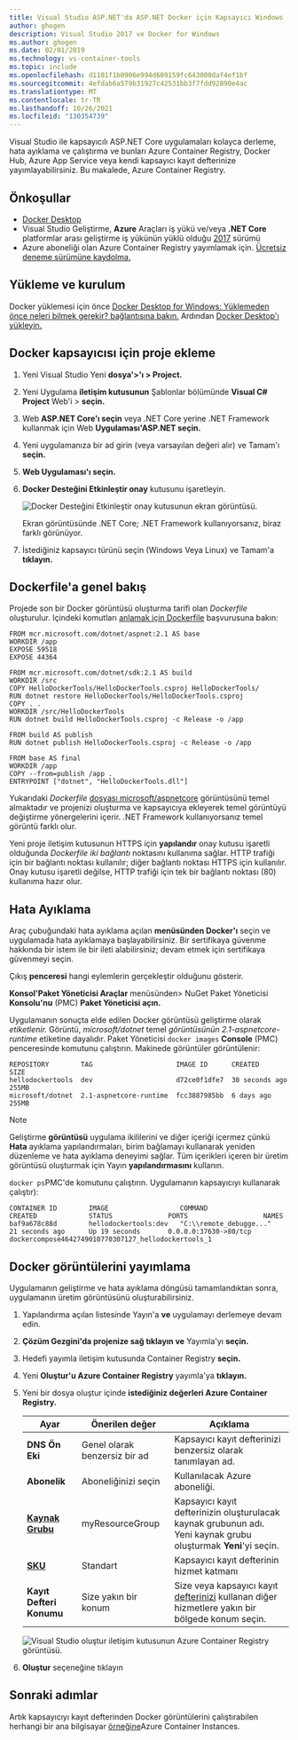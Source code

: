 ```yaml
---
title: Visual Studio ASP.NET'da ASP.NET Docker için Kapsayıcı Windows
author: ghogen
description: Visual Studio 2017 ve Docker for Windows
ms.author: ghogen
ms.date: 02/01/2019
ms.technology: vs-container-tools
ms.topic: include
ms.openlocfilehash: d1101f1b0906e994d609159fc643000daf4ef1bf
ms.sourcegitcommit: 4efdab6a579b31927c42531bb3f7fdd92890e4ac
ms.translationtype: MT
ms.contentlocale: tr-TR
ms.lasthandoff: 10/26/2021
ms.locfileid: "130354739"
---
```

Visual Studio ile kapsayıcılı ASP.NET Core uygulamaları kolayca derleme, hata ayıklama ve çalıştırma ve bunları Azure Container Registry, Docker Hub, Azure App Service veya kendi kapsayıcı kayıt defterinize yayımlayabilirsiniz. Bu makalede, Azure Container Registry.

## <a name="prerequisites"></a>Önkoşullar

* [Docker Desktop](https://hub.docker.com/editions/community/docker-ce-desktop-windows)
* Visual Studio Geliştirme, **Azure** Araçları iş yükü ve/veya **.NET Core** platformlar arası geliştirme iş yükünün yüklü olduğu [2017](https://visualstudio.microsoft.com/vs/older-downloads/?utm_medium=microsoft&utm_source=docs.microsoft.com&utm_campaign=vs+2017+download) sürümü
* Azure aboneliği olan Azure Container Registry yayımlamak için. [Ücretsiz deneme sürümüne kaydolma.](https://azure.microsoft.com/free/dotnet/)

## <a name="installation-and-setup"></a>Yükleme ve kurulum

Docker yüklemesi için önce [Docker Desktop for Windows: Yüklemeden önce neleri bilmek gerekir? bağlantısına bakın.](https://docs.docker.com/docker-for-windows/install/#what-to-know-before-you-install) Ardından [Docker Desktop'ı yükleyin.](https://hub.docker.com/editions/community/docker-ce-desktop-windows)

## <a name="add-a-project-to-a-docker-container"></a>Docker kapsayıcısı için proje ekleme

1. Yeni Visual Studio Yeni **dosya'>'ı > Project.**
1. Yeni Uygulama **iletişim kutusunun** Şablonlar bölümünde **Visual C# Project** Web'i > **seçin.**
1. Web **ASP.NET Core'ı seçin** veya .NET Core yerine .NET Framework kullanmak için Web **Uygulaması'ASP.NET seçin.**
1. Yeni uygulamanıza bir ad girin (veya varsayılan değeri alır) ve Tamam'ı **seçin.**
1. **Web Uygulaması'ı seçin.**
1. **Docker Desteğini Etkinleştir onay** kutusunu işaretleyin.

   ![Docker Desteğini Etkinleştir onay kutusunun ekran görüntüsü.](../../media/container-tools/enable-docker-support.PNG)

   Ekran görüntüsünde .NET Core; .NET Framework kullanıyorsanız, biraz farklı görünüyor.

1. İstediğiniz kapsayıcı türünü seçin (Windows Veya Linux) ve Tamam'a **tıklayın.**

## <a name="dockerfile-overview"></a>Dockerfile'a genel bakış

Projede son bir Docker görüntüsü oluşturma tarifi olan *Dockerfile* oluşturulur. Içindeki komutları [anlamak için Dockerfile](https://docs.docker.com/engine/reference/builder/) başvurusuna bakın:

```
FROM mcr.microsoft.com/dotnet/aspnet:2.1 AS base
WORKDIR /app
EXPOSE 59518
EXPOSE 44364

FROM mcr.microsoft.com/dotnet/sdk:2.1 AS build
WORKDIR /src
COPY HelloDockerTools/HelloDockerTools.csproj HelloDockerTools/
RUN dotnet restore HelloDockerTools/HelloDockerTools.csproj
COPY . .
WORKDIR /src/HelloDockerTools
RUN dotnet build HelloDockerTools.csproj -c Release -o /app

FROM build AS publish
RUN dotnet publish HelloDockerTools.csproj -c Release -o /app

FROM base AS final
WORKDIR /app
COPY --from=publish /app .
ENTRYPOINT ["dotnet", "HelloDockerTools.dll"]
```

Yukarıdaki *Dockerfile* [dosyası microsoft/aspnetcore](https://hub.docker.com/r/microsoft/aspnetcore/) görüntüsünü temel almaktadır ve projenizi oluşturma ve kapsayıcıya ekleyerek temel görüntüyü değiştirme yönergelerini içerir. .NET Framework kullanıyorsanız temel görüntü farklı olur.

Yeni proje iletişim kutusunun HTTPS için **yapılandır** onay kutusu işaretli olduğunda *Dockerfile iki bağlantı* noktasını kullanıma sağlar. HTTP trafiği için bir bağlantı noktası kullanılır; diğer bağlantı noktası HTTPS için kullanılır. Onay kutusu işaretli değilse, HTTP trafiği için tek bir bağlantı noktası (80) kullanıma hazır olur.

## <a name="debug"></a>Hata Ayıklama

Araç çubuğundaki hata ayıklama açılan **menüsünden Docker'ı** seçin ve uygulamada hata ayıklamaya başlayabilirsiniz. Bir sertifikaya güvenme hakkında bir istem ile bir ileti alabilirsiniz; devam etmek için sertifikaya güvenmeyi seçin.

Çıkış **penceresi** hangi eylemlerin gerçekleştir olduğunu gösterir.

**Konsol'Paket Yöneticisi Araçlar** menüsünden> NuGet Paket Yöneticisi **Konsolu'nu** (PMC) **Paket Yöneticisi açın.**

Uygulamanın sonuçta elde edilen Docker görüntüsü geliştirme olarak *etiketlenir.* Görüntü, *microsoft/dotnet* temel *görüntüsünün 2.1-aspnetcore-runtime* etiketine dayalıdır. Paket Yöneticisi `docker images` **Console** (PMC) penceresinde komutunu çalıştırın. Makinede görüntüler görüntülenir:

```console
REPOSITORY        TAG                     IMAGE ID      CREATED         SIZE
hellodockertools  dev                     d72ce0f1dfe7  30 seconds ago  255MB
microsoft/dotnet  2.1-aspnetcore-runtime  fcc3887985bb  6 days ago      255MB
```

> [!NOTE]
> Geliştirme **görüntüsü** uygulama ikililerini ve diğer içeriği içermez çünkü **Hata** ayıklama yapılandırmaları, birim bağlamayı kullanarak yeniden düzenleme ve hata ayıklama deneyimi sağlar. Tüm içerikleri içeren bir üretim görüntüsü oluşturmak için Yayın **yapılandırmasını** kullanın.

`docker ps`PMC'de komutunu çalıştırın. Uygulamanın kapsayıcıyı kullanarak çalıştır):

```console
CONTAINER ID        IMAGE                  COMMAND                   CREATED             STATUS              PORTS                   NAMES
baf9a678c88d        hellodockertools:dev   "C:\\remote_debugge..."   21 seconds ago      Up 19 seconds       0.0.0.0:37630->80/tcp   dockercompose4642749010770307127_hellodockertools_1
```

## <a name="publish-docker-images"></a>Docker görüntülerini yayımlama

Uygulamanın geliştirme ve hata ayıklama döngüsü tamamlandıktan sonra, uygulamanın üretim görüntüsünü oluşturabilirsiniz.

1. Yapılandırma açılan listesinde Yayın'a **ve** uygulamayı derlemeye devam edin.
1. **Çözüm Gezgini'da projenize sağ tıklayın ve** Yayımla'yı **seçin.**
1. Hedefi yayımla iletişim kutusunda Container Registry **seçin.**
1. Yeni **Oluştur'u Azure Container Registry** yayımla'ya **tıklayın.**
1. Yeni bir dosya oluştur içinde **istediğiniz değerleri Azure Container Registry.**

    | Ayar      | Önerilen değer  | Açıklama                                |
    | ------------ |  ------- | -------------------------------------------------- |
    | **DNS Ön Eki** | Genel olarak benzersiz bir ad | Kapsayıcı kayıt defterinizi benzersiz olarak tanımlayan ad. |
    | **Abonelik** | Aboneliğinizi seçin | Kullanılacak Azure aboneliği. |
    | **[Kaynak Grubu](/azure/azure-resource-manager/resource-group-overview)** | myResourceGroup |  Kapsayıcı kayıt defterinizin oluşturulacak kaynak grubunun adı. Yeni kaynak grubu oluşturmak **Yeni**'yi seçin.|
    | **[SKU](/azure/container-registry/container-registry-skus)** | Standart | Kapsayıcı kayıt defterinin hizmet katmanı  |
    | **Kayıt Defteri Konumu** | Size yakın bir konum | Size veya kapsayıcı kayıt [defterinizi](https://azure.microsoft.com/regions/) kullanan diğer hizmetlere yakın bir bölgede konum seçin. |

    ![Visual Studio oluştur iletişim kutusunun Azure Container Registry görüntüsü.][0]

1. **Oluştur** seçeneğine tıklayın

## <a name="next-steps"></a>Sonraki adımlar

Artık kapsayıcıyı kayıt defterinden Docker görüntülerini çalıştırabilen herhangi bir ana bilgisayar [örneğine](/azure/container-instances/container-instances-tutorial-deploy-app)Azure Container Instances.

[0]:../../media/hosting-web-apps-in-docker/vs-azure-container-registry-provisioning-dialog.png
